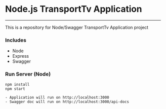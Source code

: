 # Node.js TransportTv Application

---

This is a repository for Node/Swagger TransportTv Application project

### Includes

- Node
- Express
- Swagger

### Run Server (Node)

```
npm install
npm start
```

```
- Application will run on http://localhost:3000
- Swagger doc will run on http://localhost:3000/api-docs
```
